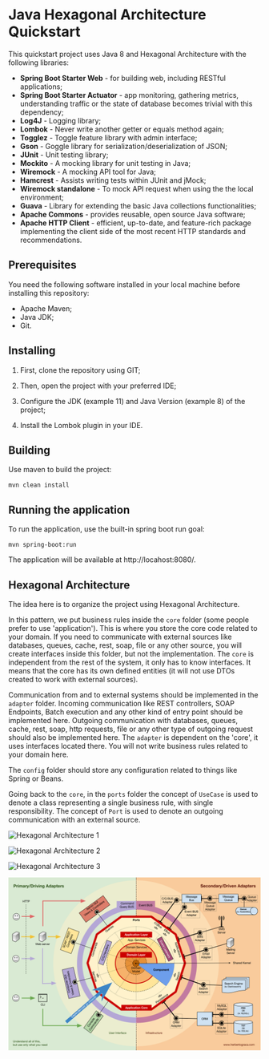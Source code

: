 # Java Hexagonal Architecture Quickstart 

This quickstart project uses Java 8 and Hexagonal Architecture with the following libraries:

- **Spring Boot Starter Web** - for building web, including RESTful applications;
- **Spring Boot Starter Actuator** - app monitoring, gathering metrics, understanding traffic or the state of database becomes trivial with this dependency;
- **Log4J** - Logging library;
- **Lombok** - Never write another getter or equals method again;
- **Togglez** - Toggle feature library with admin interface;
- **Gson** - Goggle library for serialization/deserialization of JSON;  
- **JUnit** - Unit testing library;
- **Mockito** - A mocking library for unit testing in Java;
- **Wiremock** - A mocking API tool for Java;
- **Hamcrest** - Assists writing tests within JUnit and jMock;
- **Wiremock standalone** - To mock API request when using the the local environment;
- **Guava** - Library for extending the basic Java collections functionalities;
- **Apache Commons** - provides reusable, open source Java software;
- **Apache HTTP Client** - efficient, up-to-date, and feature-rich package implementing the client side of the most recent HTTP standards and recommendations.

## Prerequisites

You need the following software installed in your local machine before installing this repository:

* Apache Maven;
* Java JDK;
* Git.

## Installing

1) First, clone the repository using GIT;

2) Then, open the project with your preferred IDE;

3) Configure the JDK (example 11) and Java Version (example 8) of the project;

4) Install the Lombok plugin in your IDE.

## Building

Use maven to build the project:

```
mvn clean install
```

## Running the application

To run the application, use the built-in spring boot run goal:

```
mvn spring-boot:run
```

The application will be available at http://locahost:8080/.

## Hexagonal Architecture

The idea here is to organize the project using Hexagonal Architecture.

In this pattern, we put business rules inside the `core` folder (some people prefer to use 'application'). This is where you store the core code related to your domain. If you need to communicate with external sources like databases, queues, cache, rest, soap, file or any other source, you will create interfaces inside this folder, but not the implementation. The `core` is independent from the rest of the system, it only has to know interfaces. It means that the core has its own defined entities (it will not use DTOs created to work with external sources).

Communication from and to external systems should be implemented in the `adapter` folder. Incoming communication like REST controllers, SOAP Endpoints, Batch execution and any other kind of entry point should be implemented here. Outgoing communication with databases, queues, cache, rest, soap, http requests, file or any other type of outgoing request should also be implemented here. The `adapter` is dependent on the 'core', it uses interfaces located there. You will not write business rules related to your domain here.

The `config` folder should store any configuration related to things like Spring or Beans.

Going back to the `core`, in the `ports` folder the concept of `UseCase` is used to denote a class representing a single business rule, with single responsibility. The concept of `Port` is used to denote an outgoing communication with an external source.

![Hexagonal Architecture 1](https://herbertograca.files.wordpress.com/2018/11/100-explicit-architecture-svg.png)

![Hexagonal Architecture 2](https://reflectoring.io/assets/img/posts/spring-hexagonal/hexagonal-architecture.png)

![Hexagonal Architecture 3](https://herbertograca.files.wordpress.com/2017/03/hexagonal-arch-4-ports-adapters2.png)

![Test](https://github.com/fernandohu/quickstart-java-hexagonal-architecture/blob/master/resources/hexagonal-architecture-1.png)
